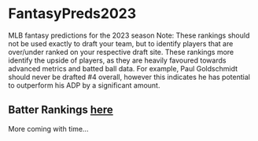 # FantasyPreds2023
MLB fantasy predictions for the 2023 season
Note: These rankings should not be used exactly to draft your team, but to identify players that are over/under ranked on your respective draft site. These rankings more identify the upside of players, as they are heavily favoured towards advanced metrics and batted ball data. For example, Paul Goldschmidt should never be drafted #4 overall, however this indicates he has potential to outperform his ADP by a significant amount. 
## Batter Rankings [here](2024batterpreds.csv)

More coming with time...
